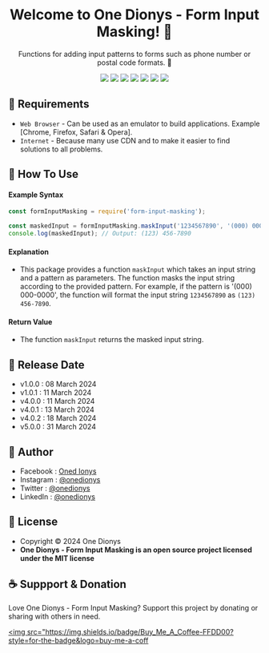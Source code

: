 <h1 align="center">Welcome to One Dionys - Form Input Masking! 👋 </h1>

<p align="center">Functions for adding input patterns to forms such as phone number or postal code formats. 💖 </p>

<p align="center">
<img src="https://img.shields.io/github/contributors/onedionys/onedionys-form-input-masking?style=flat-square">
<img src="https://img.shields.io/github/issues/onedionys/onedionys-form-input-masking?style=flat-square">
<img src="https://img.shields.io/github/stars/onedionys/onedionys-form-input-masking?style=flat-square"> 
<img src="https://img.shields.io/github/forks/onedionys/onedionys-form-input-masking?style=flat-square">
<img src="https://img.shields.io/github/last-commit/onedionys/onedionys-form-input-masking.svg?style=flat-square">
<img src="https://img.shields.io/github/languages/code-size/onedionys/onedionys-form-input-masking?style=flat-square">
<img src="https://img.shields.io/github/license/onedionys/onedionys-form-input-masking?style=flat-square">
</p>

## 💾 Requirements

* `Web Browser` - Can be used as an emulator to build applications. Example [Chrome, Firefox, Safari & Opera].
* `Internet` - Because many use CDN and to make it easier to find solutions to all problems.

## 🎯 How To Use

#### Example Syntax

```javascript
const formInputMasking = require('form-input-masking');

const maskedInput = formInputMasking.maskInput('1234567890', '(000) 000-0000');
console.log(maskedInput); // Output: (123) 456-7890
```

#### Explanation

* This package provides a function `maskInput` which takes an input string and a pattern as parameters. The function masks the input string according to the provided pattern. For example, if the pattern is '(000) 000-0000', the function will format the input string `1234567890` as `(123) 456-7890`.

#### Return Value

* The function `maskInput` returns the masked input string.

## 📆 Release Date

* v1.0.0 : 08 March 2024
* v1.0.1 : 11 March 2024
* v4.0.0 : 11 March 2024
* v4.0.1 : 13 March 2024
* v4.0.2 : 18 March 2024
* v5.0.0 : 31 March 2024

## 🧑 Author

* Facebook : <a href="https://www.facebook.com/theonedionys"> Oned Ionys</a>
* Instagram : <a href="https://www.instagram.com/onedionys/"> @onedionys</a>
* Twitter : <a href="https://twitter.com/onedionys"> @onedionys</a>
* LinkedIn :  <a href="https://www.linkedin.com/in/onedionys/"> @onedionys</a>

## 📝 License

* Copyright © 2024 One Dionys
* **One Dionys - Form Input Masking is an open source project licensed under the MIT license**

## ☕️ Suppport & Donation

Love One Dionys - Form Input Masking? Support this project by donating or sharing with others in need.

<a href="https://www.buymeacoffee.com/onedionys"><img src="https://img.shields.io/badge/Buy_Me_A_Coffee-FFDD00?style=for-the-badge&logo=buy-me-a-coff